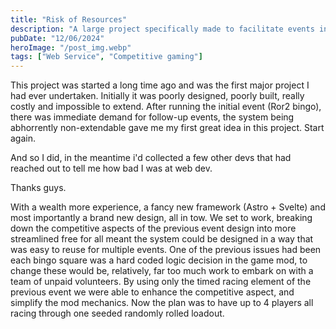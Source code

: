 ```yaml
---
title: "Risk of Resources"
description: "A large project specifically made to facilitate events in the RoR2 twitch community."
pubDate: "12/06/2024"
heroImage: "/post_img.webp"
tags: ["Web Service", "Competitive gaming"]
---
```


This project was started a long time ago and was the first major project I had ever undertaken. 
Initially it was poorly designed, poorly built, really costly and impossible to extend.
After running the initial event (Ror2 bingo), there was immediate demand for follow-up events,
the system being abhorrently non-extendable gave me my first great idea in this project. Start again.

And so I did, in the meantime i'd collected a few other devs that had reached out to tell me how bad I was at web dev. 

Thanks guys.

With a wealth more experience, a fancy new framework (Astro + Svelte) and most importantly a brand new design, all in tow.
We set to work, breaking down the competitive aspects of the previous event design into more streamlined free for all 
meant the system could be designed in a way that was easy to reuse for multiple events.
One of the previous issues had been each bingo square was a hard coded logic decision in the game mod, to change these would be, relatively, far too much work to embark on with a team of unpaid volunteers.
By using only the timed racing element of the previous event we were able to enhance the competitive aspect, and simplify the mod mechanics.
Now the plan was to have up to 4 players all racing through one seeded randomly rolled loadout.
